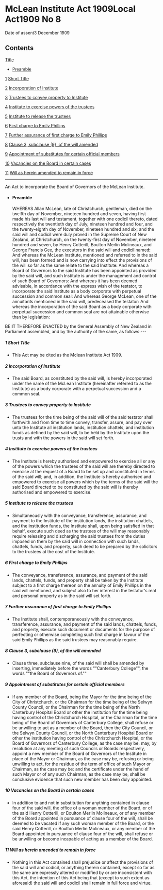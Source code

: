 # McLean Institute Act 1909Local Act1909 No 8

Date of assent3 December 1909

## Contents

[Title][0]
    
*   [Preamble][1]

[1][2] [Short Title][2]

[2][3] [Incorporation of Institute][3]

[3][4] [Trustees to convey property to Institute][4]

[4][5] [Institute to exercise powers of the trustees][5]

[5][6] [Institute to release the trustees][6]

[6][7] [First charge to Emily Phillips][7]

[7][8] [Further assurance of first charge to Emily Phillips][8]

[8][9] [Clause 3, subclause (9), of the will amended][9]

[9][10] [Appointment of substitutes for certain official members][10]

[10][11] [Vacancies on the Board in certain cases][11]

[11][12] [Will as herein amended to remain in force][12]

---

An Act to incorporate the Board of Governors of the McLean Institute.
    
*   #### Preamble
    
    WHEREAS Allan McLean, late of Christchurch, gentleman, died on the twelfth day of November, nineteen hundred and seven, having first made his last will and testament, together with one codicil thereto, dated respectively the twentieth day of July, nineteen hundred and four, and the twenty-eighth day of November, nineteen hundred and six; and the said will and codicil were duly proved in the Supreme Court of New Zealand, at Christchurch, on the twenty-first day of November, nineteen hundred and seven, by Henry Cotterill, Boulton Merlin Molineaux, and George Francis Gee, the executors in the said will and codicil named: And whereas the McLean Institute, mentioned and referred to in the said will, has been formed and is now carrying into effect the provisions of the will so far as the same relate to the said Institute: And whereas a Board of Governors to the said Institute has been appointed as provided by the said will, and such Institute is under the management and control of such Board of Governors: And whereas it has been deemed advisable, in accordance with the express wish of the testator, to incorporate the said Institute as a body corporate with perpetual succession and common seal: And whereas George McLean, one of the annuitants mentioned in the said will, predeceased the testator: And whereas the incorporation of the said Board as a body corporate with perpetual succession and common seal are not attainable otherwise than by legislation:

BE IT THEREFORE ENACTED by the General Assembly of New Zealand in Parliament assembled, and by the authority of the same, as follows:---

##### 1 Short Title
    
*   This Act may be cited as the Mclean Institute Act 1909\.

##### 2 Incorporation of Institute
    
*   The said Board, as constituted by the said will, is hereby incorporated under the name of the McLean Institute (hereinafter referred to as the Institute) as a body corporate with a perpetual succession and a common seal.

##### 3 Trustees to convey property to Institute
    
*   The trustees for the time being of the said will of the said testator shall forthwith and from time to time convey, transfer, assure, and pay over unto the Institute all institution lands, institution chattels, and institution funds as defined by the said will, to be held by the Institute upon the trusts and with the powers in the said will set forth.

##### 4 Institute to exercise powers of the trustees
    
*   The Institute is hereby authorised and empowered to exercise all or any of the powers which the trustees of the said will are thereby directed to exercise at the request of a Board to be set up and constituted in terms of the said will; and, in addition, the Institute is hereby authorised and empowered to exercise all powers which by the terms of the said will the said Board directed to be constituted by the said will is thereby authorised and empowered to exercise.

##### 5 Institute to release the trustees
    
*   Simultaneously with the conveyance, transference, assurance, and payment to the Institute of the institution lands, the institution chattels, and the institution funds, the Institute shall, upon being satisfied in that behalf, execute such deed as the trustees of the will may reasonably require releasing and discharging the said trustees from the duties imposed on them by the said will in connection with such lands, chattels, funds, and property, such deed to be prepared by the solicitors to the trustees at the cost of the Institute.

##### 6 First charge to Emily Phillips
    
*   The conveyance, transference, assurance, and payment of the said lands, chattels, funds, and property shall be taken by the Institute subject to a first charge thereon on the annuity of Emily Phillips in the said will mentioned, and subject also to her interest in the testator's real and personal property as in the said will set forth.

##### 7 Further assurance of first charge to Emily Phillips
    
*   The Institute shall, contemporaneously with the conveyance, transference, assurance, and payment of the said lands, chattels, funds, and property, execute such document or documents for the purpose of perfecting or otherwise completing such first charge in favour of the said Emily Phillips as the said trustees may reasonably require.

##### 8 Clause 3, subclause (9), of the will amended
    
*   Clause three, subclause nine, of the said will shall be amended by inserting, immediately before the words ""Canterbury College"", the words ""the Board of Governors of.""

##### 9 Appointment of substitutes for certain official members
    
*   If any member of the Board, being the Mayor for the time being of the City of Christchurch, or the Chairman for the time being of the Selwyn County Council, or the Chairman for the time being of the North Canterbury Hospital Board or other the institution for the time being having control of the Christchurch Hospital, or the Chairman for the time being of the Board of Governors of Canterbury College, shall refuse or be unwilling to act as a member of the Board, then the City Council, or the Selwyn County Council, or the North Canterbury Hospital Board or other the institution having control of the Christchurch Hospital, or the Board of Governors of Canterbury College, as the case may be, may, by resolution at any meeting of such Councils or Boards respectively, appoint a new member of the Board of Governors of the Institute in place of the Mayor or Chairman, as the case may be, refusing or being unwilling to act, for the residue of the term of office of such Mayor or Chairman, as the case may be: and the certificate under the hand of such Mayor or of any such Chairman, as the case may be, shall be conclusive evidence that such new member has been duly appointed.

##### 10 Vacancies on the Board in certain cases
    
*   In addition to and not in substitution for anything contained in clause four of the said will, the office of a woman member of the Board, or of the said Henry Cotterill, or Boulton Merlin Molineaux, or of any member of the Board appointed in pursuance of clause four of the will, shall be deemed to be vacated if any such woman member of the Board, or the said Henry Cotterill, or Boulton Merlin Molineaux, or any member of the Board appointed in pursuance of clause four of the will, shall refuse or be unwilling or become incapable of acting as a member of the Board.

##### 11 Will as herein amended to remain in force
    
*   Nothing in this Act contained shall prejudice or affect the provisions of the said will and codicil, or anything therein contained, except so far as the same are expressly altered or modified by or are inconsistent with this Act, the intention of this Act being that (except to such extent as aforesaid) the said will and codicil shall remain in full force and virtue.



[0]: http://www.legislation.govt.nz/act/local/1909/0008/latest/whole.html#DLM34967
[1]: http://www.legislation.govt.nz/act/local/1909/0008/latest/whole.html#DLM34968
[2]: http://www.legislation.govt.nz/act/local/1909/0008/latest/whole.html#DLM34971
[3]: http://www.legislation.govt.nz/act/local/1909/0008/latest/whole.html#DLM34972
[4]: http://www.legislation.govt.nz/act/local/1909/0008/latest/whole.html#DLM34973
[5]: http://www.legislation.govt.nz/act/local/1909/0008/latest/whole.html#DLM34974
[6]: http://www.legislation.govt.nz/act/local/1909/0008/latest/whole.html#DLM34975
[7]: http://www.legislation.govt.nz/act/local/1909/0008/latest/whole.html#DLM34976
[8]: http://www.legislation.govt.nz/act/local/1909/0008/latest/whole.html#DLM34977
[9]: http://www.legislation.govt.nz/act/local/1909/0008/latest/whole.html#DLM34978
[10]: http://www.legislation.govt.nz/act/local/1909/0008/latest/whole.html#DLM34979
[11]: http://www.legislation.govt.nz/act/local/1909/0008/latest/whole.html#DLM34980
[12]: http://www.legislation.govt.nz/act/local/1909/0008/latest/whole.html#DLM34981